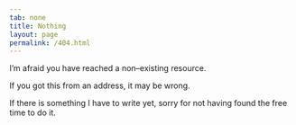 ```yaml
---
tab: none
title: Nothing
layout: page
permalink: /404.html
---
```


I’m afraid you have reached a non–existing resource.

If you got this from an address, it may be wrong.

If there is something I have to write yet, sorry for not having found the free time to do it.
